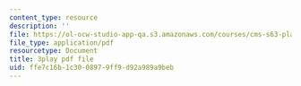 ```yaml
---
content_type: resource
description: ''
file: https://ol-ocw-studio-app-qa.s3.amazonaws.com/courses/cms-s63-playful-augmented-reality-audio-design-exploration-fall-2019/ffe7c16b1c3008979ff9d92a989a9beb_hbBGpXBf3Ig.pdf
file_type: application/pdf
resourcetype: Document
title: 3play pdf file
uid: ffe7c16b-1c30-0897-9ff9-d92a989a9beb
---
```

